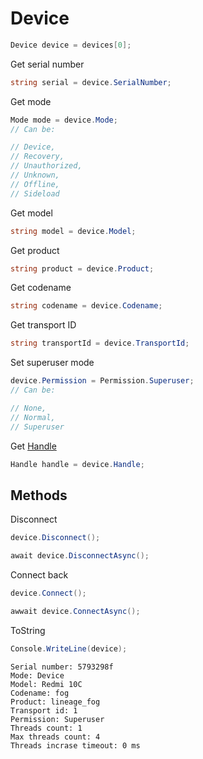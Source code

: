 # Device
``` csharp
Device device = devices[0];
```
Get serial number
``` csharp
string serial = device.SerialNumber;
```
Get mode
``` csharp
Mode mode = device.Mode;
// Can be:

// Device,
// Recovery,
// Unauthorized,
// Unknown,
// Offline,
// Sideload
```
Get model
``` csharp
string model = device.Model;
```
Get product
``` csharp
string product = device.Product;
```
Get codename
``` csharp
string codename = device.Codename;
```
Get transport ID
``` csharp
string transportId = device.TransportId;
```
Set superuser mode
``` csharp
device.Permission = Permission.Superuser;
// Can be:

// None,
// Normal,
// Superuser
```
Get [Handle](https://github.com/NeroXc92/AdbSharp/blob/main/Handle.md)
``` csharp
Handle handle = device.Handle;
```
## Methods
Disconnect
``` csharp
device.Disconnect();
```
``` csharp
await device.DisconnectAsync();
```
Connect back
``` csharp
device.Connect();
```
``` csharp
awwait device.ConnectAsync();
```
ToString
``` csharp
Console.WriteLine(device);
```
```
Serial number: 5793298f
Mode: Device
Model: Redmi 10C
Codename: fog
Product: lineage_fog
Transport id: 1
Permission: Superuser
Threads count: 1
Max threads count: 4
Threads incrase timeout: 0 ms
```